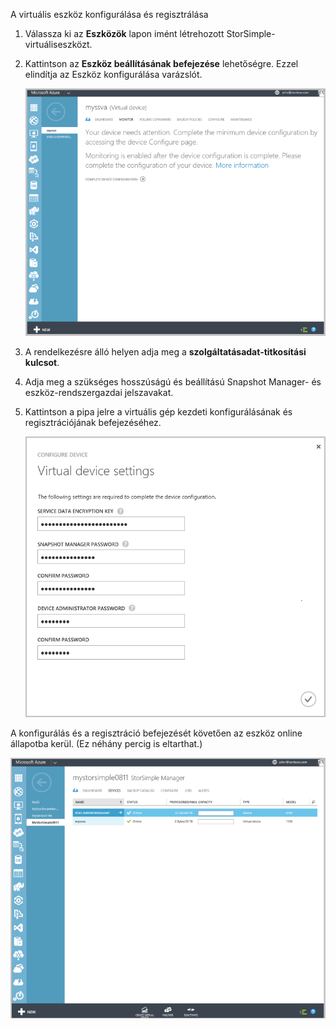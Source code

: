 <!---author: alkohli, last updated: 11/05/2015 --->

A virtuális eszköz konfigurálása és regisztrálása

1. Válassza ki az **Eszközök** lapon imént létrehozott StorSimple-virtuáliseszközt. 
2. Kattintson az **Eszköz beállításának befejezése** lehetőségre. Ezzel elindítja az Eszköz konfigurálása varázslót.
   
    ![A StorSimple-eszköz telepítésének befejezése az Eszközök lapon](./media/storsimple-configure-register-virtual-device/StorSimple_CompleteDeviceSetupSVA1M.png)
    
3. A rendelkezésre álló helyen adja meg a **szolgáltatásadat-titkosítási kulcsot**.
4. Adja meg a szükséges hosszúságú és beállítású Snapshot Manager- és eszköz-rendszergazdai jelszavakat.
5. Kattintson a pipa jelre a virtuális gép kezdeti konfigurálásának és regisztrációjának befejezéséhez. 
   
    ![A StorSimple-virtuáliseszköz beállításai](./media/storsimple-configure-register-virtual-device/StorSimple_VirtualDeviceSettings1.png)

A konfigurálás és a regisztráció befejezését követően az eszköz online állapotba kerül. (Ez néhány percig is eltarthat.)

![StorSimple-virtuáliseszköz online fázisa](./media/storsimple-configure-register-virtual-device/StorSimple_VirtualDeviceOnline1M.png)



<!--HONumber=Nov16_HO2-->


